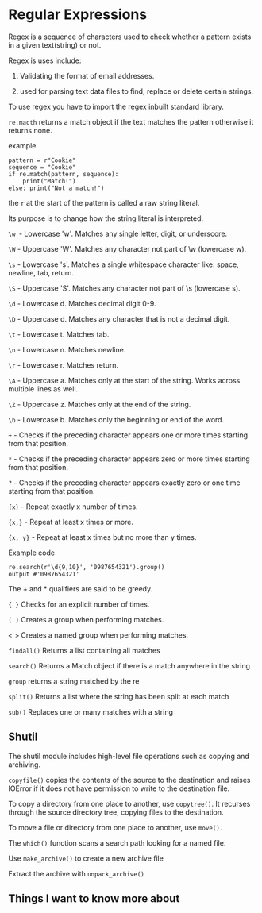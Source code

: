 # Regular Expressions

Regex is a sequence of characters used to check whether a pattern exists in a given text(string) or not.

Regex is uses include:

1. Validating the format of email addresses.

2. used for parsing text data files to find, replace or delete certain strings.

To use regex you have to import the regex inbuilt standard library.

`re.macth` returns a match object if the text matches the pattern otherwise it returns none.

example

```
pattern = r"Cookie"
sequence = "Cookie"
if re.match(pattern, sequence):
    print("Match!")
else: print("Not a match!")
```
the `r` at the start of the pattern is called a raw string literal. 

Its purpose is to change how the string literal is interpreted.

`\w `- Lowercase 'w'. Matches any single letter, digit, or underscore.

`\W` - Uppercase 'W'. Matches any character not part of \w (lowercase w).

`\s` - Lowercase 's'. Matches a single whitespace character like: space, newline, tab, return.

`\S` - Uppercase 'S'. Matches any character not part of \s (lowercase s).

`\d` - Lowercase d. Matches decimal digit 0-9.

`\D` - Uppercase d. Matches any character that is not a decimal digit.

`\t` - Lowercase t. Matches tab.

`\n` - Lowercase n. Matches newline.

`\r` - Lowercase r. Matches return.

`\A` - Uppercase a. Matches only at the start of the string. Works across multiple lines as well.

`\Z` - Uppercase z. Matches only at the end of the string.

`\b` - Lowercase b. Matches only the beginning or end of the word.

`+` - Checks if the preceding character appears one or more times starting from that position.

`*` - Checks if the preceding character appears zero or more times starting from that position.

`?` - Checks if the preceding character appears exactly zero or one time starting from that position.

`{x}` - Repeat exactly x number of times.

`{x,}` - Repeat at least x times or more.

`{x, y}` - Repeat at least x times but no more than y times.

Example code 
```
re.search(r'\d{9,10}', '0987654321').group()
output #'0987654321'
```

The + and * qualifiers are said to be greedy.

`{ }`	Checks for an explicit number of times.

`( )`	Creates a group when performing matches.

`< >`	Creates a named group when performing matches.

`findall()`	Returns a list containing all matches

`search()`	Returns a Match object if there is a match anywhere in the string

`group` returns a string matched by the re

`split()`	Returns a list where the string has been split at each match

`sub()`	Replaces one or many matches with a string

## Shutil

The shutil module includes high-level file operations such as copying and archiving.

`copyfile()` copies the contents of the source to the destination and raises IOError if it does not have permission to write to the destination file.

 To copy a directory from one place to another, use `copytree()`. It recurses through the source directory tree, copying files to the destination.
 
To move a file or directory from one place to another, use `move().`

The `which()` function scans a search path looking for a named file.

Use `make_archive()` to create a new archive file

Extract the archive with `unpack_archive()`

## Things I want to know more about

